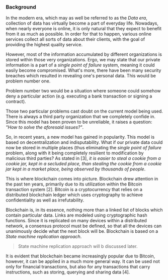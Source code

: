 ### Background

In the modern era, which may as well be referred to as the *Data era*, collection of data has virtually become a part of everyday life. Nowadays, when nearly everyone is online, it is only natural that they expect to benefit from it as much as possible. In order for that to happen, various online services collect all sorts of data about their clients, with the goal of providing the highest quality service.

However, most of the information accumulated by different organizations is stored within those very organizations. Ergo, we may state that our private information is a part of a *single point of failure* system, meaning it could easily become compromised. What's more, there have been many security breaches which resulted in revealing one's personal data. This would be problem number one.

Problem number two would be a situation where someone could somehow deny a particular action (e.g. executing a bank transaction or signing a contract).

Those two particular problems cast doubt on the current model being used. There is always a third party organization that we completely confide in. Since this model has been proven to be unreliable, it raises a question: *"How to solve the aforesaid issues?"*.

So, in recent years, a new model has gained in popularity. This model is based on decentralization and indisputability. What if our private data could now be stored in multiple places (thus eliminating the *single point of failure* problem, along with it being completely resilient to modification by malicious third parties? As stated in [3], *it is easier to steal a cookie from a cookie jar, kept in a secluded place, than stealing the cookie from a cookie jar kept in a market place, being observed by thousands of people*.

This is where blockchain comes into picture. Blockchain drew attention in the past ten years, primarily due to its utilization within the Bitcoin transaction system [2]. Bitcoin is a cryptocurrency that relies on a distributed blockchain ledger which uses cryptography to achieve confidentiality as well as irrefutability. 

Blockchain is, in its essence, nothing more than a linked list of blocks which contain particular data. Links are modeled using cryptographic hash functions. Since it is replicated on many devices within a distributed network, a consensus protocol must be defined, so that all the devices can unanimously decide what the next block will be. Blockchain is based on a *State machine replication approach*.

> State machine replication approach will b discussed later.

It is evident that blockchain became increasingly popular due to Bitcoin, however, it can be applied in a much more general way. It can be used not only for financial transactions, but also for any transactions that carry instructions, such as storing, querying and sharing data [4].
<!--stackedit_data:
eyJoaXN0b3J5IjpbMTkxMTkwMjgyMCwtMjA5MTc2OTc2NCwtNj
k2NzUyNjExLC0yMDcxMTkzNjQ3LC04NDU3NDkzMDMsMjEzMTk0
NDI4NSwtMTg5MTE0MDc4NywtNzY1ODI3MjkyLC04NjkxNTY2Nj
EsLTEzMTk0MzQxMTksLTIxMTE1NTQyNTIsLTE0ODY5MDkxNzcs
LTE5ODIyMjc5MTUsLTM1ODkyOTM3OSwxMDE4NTc0NDI3LC00ND
g0ODg0MjBdfQ==
-->